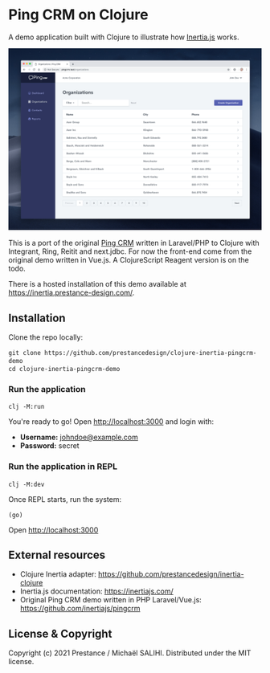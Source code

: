 # Ping CRM on Clojure

A demo application built with Clojure to illustrate how [Inertia.js](https://inertiajs.com/) works.

![](screenshot.png)

This is a port of the original [Ping CRM](https://github.com/inertiajs/pingcrm) written in Laravel/PHP to Clojure with Integrant, Ring, Reitit and next.jdbc.
For now the front-end come from the original demo written in Vue.js.
A ClojureScript Reagent version is on the todo.

There is a hosted installation of this demo available at https://inertia.prestance-design.com/.

## Installation

Clone the repo locally:

    git clone https://github.com/prestancedesign/clojure-inertia-pingcrm-demo
    cd clojure-inertia-pingcrm-demo

### Run the application ###

    clj -M:run

You're ready to go! Open [http://localhost:3000](http://localhost:3000) and login with:

- **Username:** johndoe@example.com
- **Password:** secret


### Run the application in REPL

    clj -M:dev

Once REPL starts, run the system:

    (go)

Open [http://localhost:3000](http://localhost:3000)

## External resources

- Clojure Inertia adapter: https://github.com/prestancedesign/inertia-clojure
- Inertia.js documentation: https://inertiajs.com/
- Original Ping CRM demo written in PHP Laravel/Vue.js: https://github.com/inertiajs/pingcrm

## License & Copyright

Copyright (c) 2021 Prestance / Michaël SALIHI.
Distributed under the MIT license.
